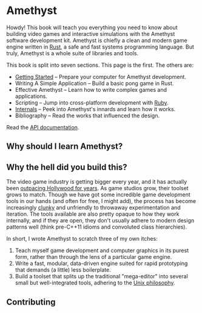 # Amethyst

Howdy! This book will teach you everything you need to know about building
video games and interactive simulations with the Amethyst software development
kit. Amethyst is chiefly a clean and modern game engine written in [Rust][rs], a
safe and fast systems programming language. But truly, Amethyst is a whole suite
of libraries and tools.

[rs]: https://www.rust-lang.org/

This book is split into seven sections. This page is the first. The others are:

* [Getting Started][gs] – Prepare your computer for Amethyst development.
* Writing A Simple Application – Build a basic pong game in Rust.
* Effective Amethyst – Learn how to write complex games and applications.
* Scripting – Jump into cross-platform development with [Ruby][rb].
* [Internals][in] – Peek into Amethyst's innards and learn how it works.
* Bibliography – Read the works that influenced the design.

[gs]: ./getting_started.html
[rb]: https://www.ruby-lang.org/
[in]: ./internals.html

Read the [API documentation][ad].

[ad]: https://github.com/ebkalderon/amethyst/doc/index.html

## Why should I learn Amethyst?

## Why the hell did you build this?

The video game industry is getting bigger every year, and it has actually been
[outpacing Hollywood for years][hw]. As game studios grow, their toolset grows
to match. Though we have got some incredible game development tools in our hands
(and often for free, I might add), the process has become increasingly
[clunky][ue] and unfriendly to throwaway experimentation and iteration. The
tools available are also pretty opaque to how they work internally, and if they
are open, they don't usually adhere to modern design patterns well (think
pre-C++11 idioms and convoluted class hierarchies).

[hw]: https://www.quora.com/Who-makes-more-money-Hollywood-or-the-video-game-industry
[ue]: http://cdn.dbolical.com/videos/engines/1/1/456/Unreal_Engine_4_Features_Trailer_--_GDC_2014.mp4.jpg

In short, I wrote Amethyst to scratch three of my own itches:

1. Teach myself game development and computer graphics in its purest form,
   rather than through the lens of a particular game engine.
2. Write a fast, modular, data-driven engine suited for rapid prototyping that
   demands (a little) less boilerplate.
3. Build a toolset that splits up the traditional "mega-editor" into several
   small but well-integrated tools, adhering to the [Unix philosophy][up].

[up]: https://en.wikipedia.org/wiki/Unix_philosophy

## Contributing

